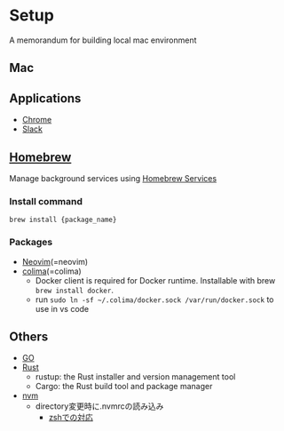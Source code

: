 # Setup
A memorandum for building local mac environment

## Mac

## Applications

* [Chrome](https://www.google.com/intl/ja_jp/chrome/dr/download/?brand=FKPE&ds_kid=43700081544017055&gad_source=1&gclid=Cj0KCQiA8q--BhDiARIsAP9tKI080kkRiINW6rugyOhBi1tivuVgtfjMqfmtGNTv8Gzs1IEouf6_hfkaAn3UEALw_wcB&gclsrc=aw.ds)
* [Slack](https://slack.com/intl/ja-jp/)

## [Homebrew](https://brew.sh/)
Manage background services using [Homebrew Services](https://github.com/Homebrew/homebrew-services?tab=readme-ov-file#homebrew-services)

### Install command
`brew install {package_name}`  


### Packages
* [Neovim](https://neovim.io/)(=neovim)
* [colima](https://github.com/abiosoft/colima)(=colima)
    * Docker client is required for Docker runtime. Installable with brew `brew install docker`.
    * run `sudo ln -sf ~/.colima/docker.sock /var/run/docker.sock` to use in vs code

## Others
* [GO](https://go.dev/)
* [Rust](https://www.rust-lang.org/learn/get-started)
    * rustup: the Rust installer and version management tool
    * Cargo: the Rust build tool and package manager
* [nvm](https://github.com/nvm-sh/nvm)
    * directory変更時に.nvmrcの読み込み
        * [zshでの対応](https://github.com/nvm-sh/nvm?tab=readme-ov-file#zsh)
